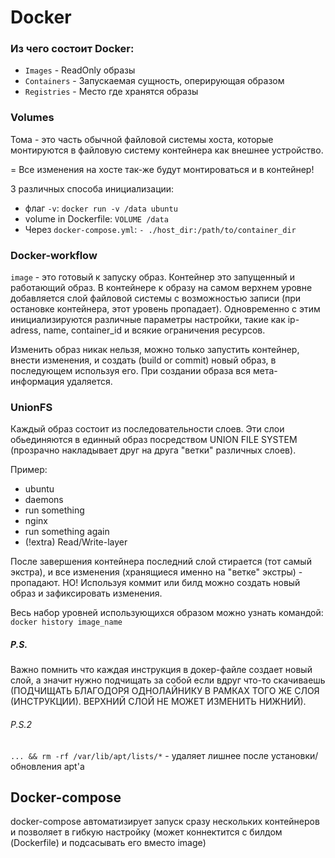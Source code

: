 # Docker

### Из чего состоит Docker:
- `Images` - ReadOnly образы
- `Containers` - Запускаемая сущность, оперирующая образом
- `Registries` - Место где хранятся образы

### Volumes
Тома - это часть обычной файловой системы хоста,
которые монтируются в файловую систему контейнера как внешнее устройство.

= Все изменения на хосте так-же будут монтироваться и в контейнер!

3 различных способа инициализации:
- флаг `-v`: `docker run -v /data ubuntu`
- volume in Dockerfile: `VOLUME /data`
- Через `docker-compose.yml`: `- ./host_dir:/path/to/container_dir`

### Docker-workflow
`image` - это готовый к запуску образ. Контейнер это запущенный и работающий образ.
В контейнере к образу на самом верхнем уровне добавляется слой файловой системы
с возможностью записи (при остановке контейнера, этот уровень пропадает).
Одновременно с этим инициализируются различные параметры настройки,
такие как ip-adress, name, container_id и всякие ограничения ресурсов.

Изменить образ никак нельзя, можно только запустить контейнер, внести изменения,
и создать (build or commit) новый образ, в последующем используя его. При создании
образа вся мета-информация удаляется.

### UnionFS
Каждый образ состоит из последовательности слоев. Эти слои обьединяются в единный образ
посредством UNION FILE SYSTEM (прозрачно накладывает друг на друга "ветки" различных слоев).

Пример:
- ubuntu
- daemons
- run something
- nginx
- run something again
- (!extra) Read/Write-layer

После завершения контейнера последний слой стирается (тот самый экстра),
и все изменения (хранящиеся именно на "ветке" экстры) - пропадают. НО!
Используя коммит или билд можно создать новый образ и зафиксировать изменения.

Весь набор уровней использующихся образом можно узнать командой: `docker history image_name`

##### P.S.
Важно помнить что каждая инструкция в докер-файле создает новый слой, а значит
нужно подчищать за собой если вдруг что-то скачиваешь
(ПОДЧИЩАТЬ БЛАГОДОРЯ ОДНОЛАЙНИКУ В РАМКАХ ТОГО ЖЕ СЛОЯ (ИНСТРУКЦИИ).
ВЕРХНИЙ СЛОЙ НЕ МОЖЕТ ИЗМЕНИТЬ НИЖНИЙ).

###### P.S.2
`... && rm -rf /var/lib/apt/lists/*` - удаляет лишнее после установки/обновления apt'a

## Docker-compose
docker-compose автоматизирует запуск сразу нескольких контейнеров и позволяет в
гибкую настройку (может коннектится с билдом (Dockerfile) и подсасывать его вместо image)
